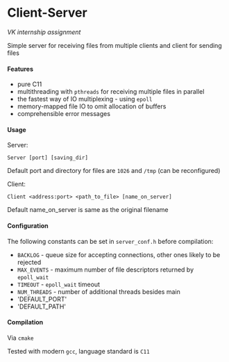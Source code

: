 # Client-Server

_VK internship assignment_

Simple server for receiving files from multiple clients and client for sending files

#### Features

+ pure C11
+ multithreading with `pthreads` for receiving multiple files in parallel
+ the fastest way of IO multiplexing - using `epoll`
+ memory-mapped file IO to omit allocation of buffers
+ comprehensible error messages

#### Usage

Server:
```shell
Server [port] [saving_dir]
```

Default port and directory for files are `1026` and `/tmp` (can be reconfigured) 

Client:

```shell
Client <address:port> <path_to_file> [name_on_server]
```

Default name_on_server is same as the original filename

#### Configuration

The following constants can be set in `server_conf.h` before compilation:

+ `BACKLOG` - queue size for accepting connections, other ones likely to be rejected
+ `MAX_EVENTS` - maximum number of file descriptors returned by `epoll_wait`
+ `TIMEOUT` - `epoll_wait` timeout
+ `NUM_THREADS` - number of additional threads besides main
+ 'DEFAULT_PORT'
+ 'DEFAULT_PATH'

#### Compilation

Via `cmake`

Tested with modern `gcc`, language standard is `C11`
